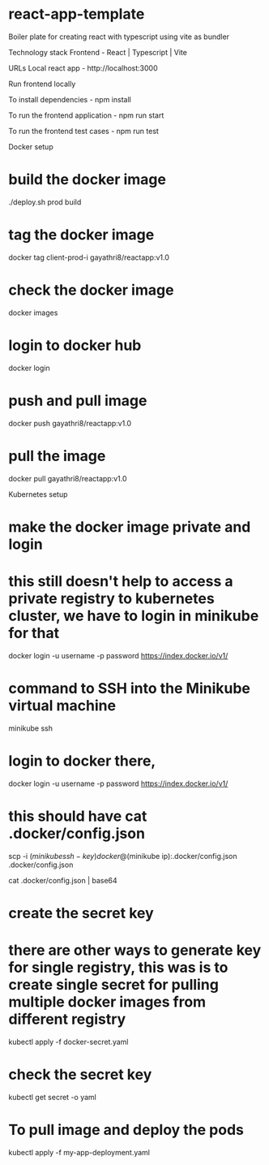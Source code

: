 # react-app-template

Boiler plate for creating react with typescript using vite as bundler

Technology stack
Frontend - React | Typescript | Vite

URLs
Local react app - http://localhost:3000

Run frontend locally

To install dependencies -
npm install

To run the frontend application -
npm run start

To run the frontend test cases -
npm run test

Docker setup

# build the docker image

./deploy.sh prod build

# tag the docker image

docker tag client-prod-i gayathri8/reactapp:v1.0

# check the docker image

docker images

# login to docker hub

docker login

# push and pull image

docker push gayathri8/reactapp:v1.0

# pull the image

docker pull gayathri8/reactapp:v1.0

Kubernetes setup

# make the docker image private and login

# this still doesn't help to access a private registry to kubernetes cluster, we have to login in minikube for that

docker login -u username -p password https://index.docker.io/v1/

# command to SSH into the Minikube virtual machine

minikube ssh

# login to docker there,

docker login -u username -p password https://index.docker.io/v1/

# this should have cat .docker/config.json

scp -i $(minikube ssh-key) docker@$(minikube ip):.docker/config.json .docker/config.json

cat .docker/config.json | base64

# create the secret key

# there are other ways to generate key for single registry, this was is to create single secret for pulling multiple docker images from different registry

kubectl apply -f docker-secret.yaml

# check the secret key

kubectl get secret -o yaml

# To pull image and deploy the pods

kubectl apply -f my-app-deployment.yaml
